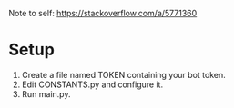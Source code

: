 Note to self: https://stackoverflow.com/a/5771360
# Setup
1. Create a file named TOKEN containing your bot token.
2. Edit CONSTANTS.py and configure it.
3. Run main.py.
